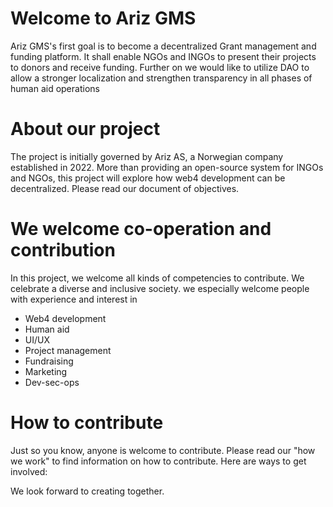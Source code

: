 # Welcome to Ariz GMS
Ariz GMS's first goal is to become a decentralized Grant management and funding platform. It shall enable NGOs and INGOs to present their projects to donors and receive funding. Further on we would like to utilize DAO to allow a stronger localization and strengthen transparency in all phases of human aid operations

# **About our project**
The project is initially governed by Ariz AS, a Norwegian company established in 2022. More than providing an open-source system for INGOs and NGOs, this project will explore how web4 development can be decentralized. Please read our document of objectives.

# **We welcome co-operation and contribution**
In this project, we welcome all kinds of competencies to contribute. We celebrate a diverse and inclusive society.
we especially welcome people with experience and interest in
- Web4 development
- Human aid
- UI/UX
- Project management
- Fundraising
- Marketing
- Dev-sec-ops

# **How to contribute**

Just so you know, anyone is welcome to contribute. Please read our "how we work" to find information on how to contribute. Here are ways to get involved:

We look forward to creating together.

